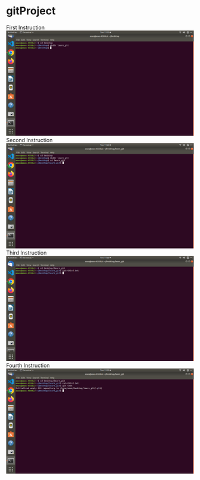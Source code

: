 # gitProject
First Instruction
![](./1.png)
Second Instruction
![](./2.png)
Third Instruction
![](./3.png)
Fourth Instruction
![](./4.png)
